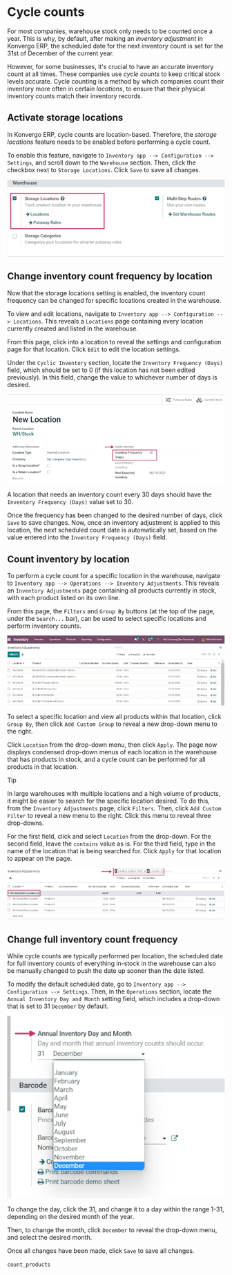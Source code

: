 # Cycle counts

For most companies, warehouse stock only needs to be counted once a
year. This is why, by default, after making an *inventory adjustment* in
Konvergo ERP, the scheduled date for the next inventory count is set for the
31st of December of the current year.

However, for some businesses, it's crucial to have an accurate inventory
count at all times. These companies use *cycle counts* to keep critical
stock levels accurate. Cycle counting is a method by which companies
count their inventory more often in certain *locations*, to ensure that
their physical inventory counts match their inventory records.

## Activate storage locations

In Konvergo ERP, cycle counts are location-based. Therefore, the *storage
locations* feature needs to be enabled before performing a cycle count.

To enable this feature, navigate to
`Inventory app --> Configuration --> Settings`, and scroll down to the
`Warehouse` section. Then, click the checkbox next to
`Storage Locations`. Click `Save` to save all changes.

<img src="cycle_counts/cycle-counts-enabled-setting.png"
class="align-center"
alt="Enabled storage locations setting in inventory settings." />

## Change inventory count frequency by location

Now that the storage locations setting is enabled, the inventory count
frequency can be changed for specific locations created in the
warehouse.

To view and edit locations, navigate to
`Inventory app --> Configuration -->
Locations`. This reveals a `Locations` page containing every location
currently created and listed in the warehouse.

From this page, click into a location to reveal the settings and
configuration page for that location. Click `Edit` to edit the location
settings.

Under the `Cyclic Inventory` section, locate the
`Inventory Frequency (Days)` field, which should be set to
<span class="title-ref">0</span> (if this location has not been edited
previously). In this field, change the value to whichever number of days
is desired.

<img src="cycle_counts/cycle-counts-location-frequency.png"
class="align-center" alt="Location frequency setting on location." />

<div class="example">

A location that needs an inventory count every 30 days should have the
`Inventory
Frequency (Days)` value set to <span class="title-ref">30</span>.

</div>

Once the frequency has been changed to the desired number of days, click
`Save` to save changes. Now, once an inventory adjustment is applied to
this location, the next scheduled count date is automatically set, based
on the value entered into the `Inventory Frequency
(Days)` field.

## Count inventory by location

To perform a cycle count for a specific location in the warehouse,
navigate to `Inventory app --> Operations --> Inventory Adjustments`.
This reveals an `Inventory Adjustments` page containing all products
currently in stock, with each product listed on its own line.

From this page, the `Filters` and `Group By` buttons (at the top of the
page, under the `Search...` bar), can be used to select specific
locations and perform inventory counts.

<img src="cycle_counts/cycle-counts-inventory-adjustments-page.png"
class="align-center" alt="Inventory adjustments page." />

To select a specific location and view all products within that
location, click `Group
By`, then click `Add Custom Group` to reveal a new drop-down menu to the
right.

Click `Location` from the drop-down menu, then click `Apply`. The page
now displays condensed drop-down menus of each location in the warehouse
that has products in stock, and a cycle count can be performed for all
products in that location.

> [!TIP]
> In large warehouses with multiple locations and a high volume of
> products, it might be easier to search for the specific location
> desired. To do this, from the `Inventory Adjustments` page, click
> `Filters`. Then, click `Add Custom Filter` to reveal a new menu to the
> right. Click this menu to reveal three drop-downs.
>
> For the first field, click and select `Location` from the drop-down.
> For the second field, leave the `contains` value as is. For the third
> field, type in the name of the location that is being searched for.
> Click `Apply` for that location to appear on the page.

<img src="cycle_counts/cycle-counts-filters.png" class="align-center"
alt="Applied filters and group by on inventory adjustments page." />

## Change full inventory count frequency

While cycle counts are typically performed per location, the scheduled
date for full inventory counts of everything in-stock in the warehouse
can also be manually changed to push the date up sooner than the date
listed.

To modify the default scheduled date, go to
`Inventory app --> Configuration -->
Settings`. Then, in the `Operations` section, locate the
`Annual Inventory Day
and Month` setting field, which includes a drop-down that is set to
<span class="title-ref">31</span> `December` by default.

<img src="cycle_counts/cycle-counts-frequency-settings.png"
class="align-center" alt="Frequency field in inventory app settings." />

To change the day, click the <span class="title-ref">31</span>, and
change it to a day within the range <span class="title-ref">1-31</span>,
depending on the desired month of the year.

Then, to change the month, click `December` to reveal the drop-down
menu, and select the desired month.

Once all changes have been made, click `Save` to save all changes.

<div class="seealso">

`count_products`

</div>
